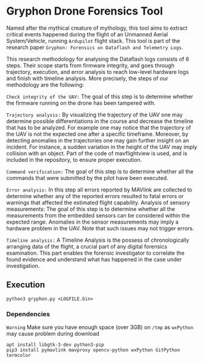 # Gryphon Drone Forensics Tool

Named after the mythical creature of mythology, this tool aims to extract critical events happened during the flight of an Unmanned Aerial System/Vehicle, running `Ardupilot` flight stack. This tool is part of the research paper `Gryphon: Forensics on Dataflash and Telemetry Logs`.

This research methodology for analysing the Dataflash logs consists of 6 steps. Their scope starts from firmware integrity, and goes through trajectory, execution, and error analysis to reach low-level hardware logs and finish with timeline analysis. More precisely, the steps of our methodology are the following:

`Check integrity of the UAV:` The goal of this step is to determine whether the firmware running on the drone has been tampered with.

`Trajectory analysis:` By visualizing the trajectory of the UAV one may determine possible differentiations in the course and decrease the timeline that has to be analyzed. For example one may notice that the trajectory of the UAV is not the expected one after a specific timeframe. Moreover, by detecting anomalies in the trajectories one may gain further insight on an incident. For instance, a sudden variation in the height of the UAV may imply collision with an object. Part of the code of mavflightview is used, and is included in the repository, to ensure proper execution.

`Command verification:` The goal of this step is to determine whether all the commands that were submitted by the pilot have been executed.

`Error analysis:` In this step all errors reported by MAVlink are collected to determine whether any of the reported errors resulted to fatal errors or warnings that affected the estimated flight capability.
Analysis of sensory measurements: The goal of this step is to determine whether all the measurements from the embedded sensors can be considered within the expected range. Anomalies in the sensor measurements may imply a hardware problem in the UAV. Note that such issues may not trigger errors.

`Timeline analysis:` A Timeline Analysis is the possess of chronologically arranging data of the flight, a crucial part of any digital forensics examination. This part enables the forensic investigator to correlate the found evidence and understand what has happened in the case under investigation.


## Execution
```
python3 gryphon.py <LOGFILE.bin>
```

### Dependencies
`Warning` Make sure you have enough space (over 3GB) on `/tmp` as `wxPython` may cause problem during download
```
apt install libgtk-3-dev python3-pip
pip3 install pymavlink mavproxy opencv-python wxPython GitPython termcolor
```
